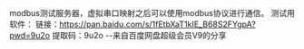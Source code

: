 modbus测试服务器，虚拟串口映射之后可以使用modbus协议进行通信。
测试用软件：
链接：https://pan.baidu.com/s/1fEtbXaT1kIE_B68S2FYgpA?pwd=9u2o 
提取码：9u2o 
--来自百度网盘超级会员V9的分享